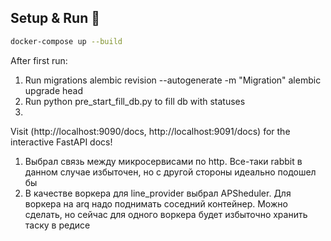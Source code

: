 ## Setup & Run 🏃‍

```bash
docker-compose up --build

```

After first run:

1) Run migrations
   alembic revision --autogenerate -m "Migration"
   alembic upgrade head
2) Run python pre_start_fill_db.py to fill db with statuses
3) 
Visit  (http://localhost:9090/docs, http://localhost:9091/docs) for the interactive FastAPI docs!

1. Выбрал связь между микросервисами по http. Все-таки rabbit в данном случае избыточен, но с другой стороны идеально
   подошел бы
2. В качестве воркера для line_provider выбрал APSheduler. Для воркера на arq надо поднимать соседний контейнер.
   Можно сделать, но сейчас для одного воркера будет избыточно хранить таску в редисе